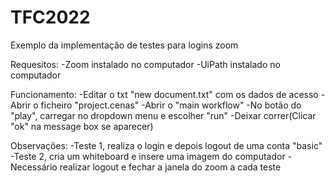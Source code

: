 # TFC2022
Exemplo da implementação de testes para logins zoom

Requesitos:
-Zoom instalado no computador
-UiPath instalado no computador

Funcionamento:
-Editar o txt "new document.txt" com os dados de acesso
-Abrir o ficheiro "project.cenas"
-Abrir o "main workflow"
-No botão do "play", carregar no dropdown menu e escolher "run"
-Deixar correr(Clicar "ok" na message box se aparecer)

Observações:
-Teste 1, realiza o login e depois logout de uma conta "basic"
-Teste 2, cria um whiteboard e insere uma imagem do computador
-Necessário realizar logout e fechar a janela do zoom a cada teste
